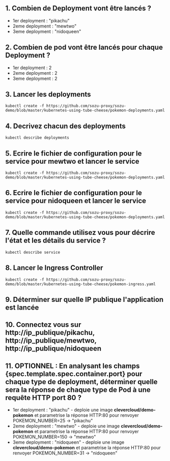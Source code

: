 
## 1. Combien de Deployment vont être lancés ? 
- 1er  deployment : "pikachu"
- 2eme deployment : "mewtwo" 
- 3eme deployment : "nidoqueen"

## 2. Combien de pod vont être lancés pour chaque Deployment ?
- 1er  deployment : 2
- 2eme deployment : 2
- 3eme deployment : 2

## 3. Lancer les deployments
`kubectl create -f https://github.com/sozu-proxy/sozu-demo/blob/master/kubernetes-using-tube-cheese/pokemon-deployments.yaml`

## 4. Decrivez chacun des deployments 
`kubectl describe deployments`

## 5. Ecrire le fichier de configuration pour le service pour **mewtwo**  et lancer le service 
`kubectl create -f https://github.com/sozu-proxy/sozu-demo/blob/master/kubernetes-using-tube-cheese/pokemon-deployments.yaml`

## 6. Ecrire le fichier de configuration pour le service pour **nidoqueen** et lancer le service 
`kubectl create -f https://github.com/sozu-proxy/sozu-demo/blob/master/kubernetes-using-tube-cheese/pokemon-deployments.yaml`

## 7. Quelle commande utilisez vous pour décrire l'état et les détails du service ? 
`kubectl describe service`

## 8. Lancer le Ingress Controller 
`kubectl create -f https://github.com/sozu-proxy/sozu-demo/blob/master/kubernetes-using-tube-cheese/pokemon-ingress.yaml`

## 9. Déterminer sur quelle IP publique l'application est lancée 

## 10. Connectez vous sur http://ip_publique/pikachu, http://ip_publique/mewtwo, http://ip_publique/nidoqueen


## 11. __OPTIONNEL__ : En analysant les champs {spec.template.spec.container.port} pour chaque type de deployment, déterminer quelle sera la réponse de chaque type de Pod à une requête HTTP port 80 ? 
- 1er  deployment : "pikachu" - deploie une image **clevercloud/demo-pokemon** et parametrise la réponse HTTP:80 pour renvoyer POKEMON_NUMBER=25 -> "pikachu"
- 2eme deployment : "mewtwo" - deploie une image **clevercloud/demo-pokemon** et parametrise la réponse HTTP:80 pour renvoyer POKEMON_NUMBER=150 -> "mewtwo"
- 3eme deployment : "nidoqueen" - deploie une image **clevercloud/demo-pokemon** et parametrise la réponse HTTP:80 pour renvoyer POKEMON_NUMBER=31 -> "nidoqueen"
